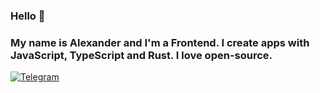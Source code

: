 ### Hello 👋

### My name is Alexander and I'm a Frontend. I create apps with JavaScript, TypeScript and Rust. I love open-source.

[![Telegram](https://img.shields.io/badge/telegram-After%20Finitude-9cf?logo=telegram)](https://vee.gg/t/after-finitude)
